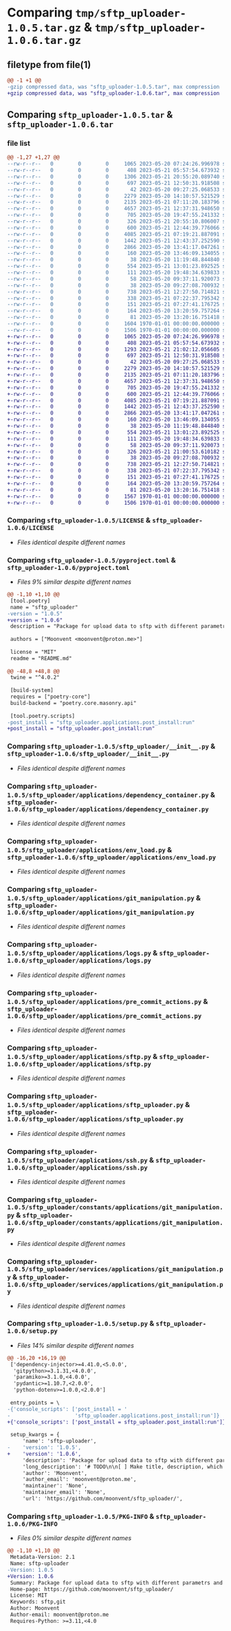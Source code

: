 # Comparing `tmp/sftp_uploader-1.0.5.tar.gz` & `tmp/sftp_uploader-1.0.6.tar.gz`

## filetype from file(1)

```diff
@@ -1 +1 @@
-gzip compressed data, was "sftp_uploader-1.0.5.tar", max compression
+gzip compressed data, was "sftp_uploader-1.0.6.tar", max compression
```

## Comparing `sftp_uploader-1.0.5.tar` & `sftp_uploader-1.0.6.tar`

### file list

```diff
@@ -1,27 +1,27 @@
--rw-r--r--   0        0        0     1065 2023-05-20 07:24:26.996978 sftp_uploader-1.0.5/LICENSE
--rw-r--r--   0        0        0      408 2023-05-21 05:57:54.673932 sftp_uploader-1.0.5/README.md
--rw-r--r--   0        0        0     1306 2023-05-21 20:55:20.089740 sftp_uploader-1.0.5/pyproject.toml
--rw-r--r--   0        0        0      697 2023-05-21 12:50:31.918508 sftp_uploader-1.0.5/sftp_uploader/__init__.py
--rw-r--r--   0        0        0       42 2023-05-20 09:27:25.068533 sftp_uploader-1.0.5/sftp_uploader/applications/__init__.py
--rw-r--r--   0        0        0     2279 2023-05-20 14:10:57.521529 sftp_uploader-1.0.5/sftp_uploader/applications/dependency_container.py
--rw-r--r--   0        0        0     2135 2023-05-21 07:11:20.183796 sftp_uploader-1.0.5/sftp_uploader/applications/env_load.py
--rw-r--r--   0        0        0     4657 2023-05-21 12:37:31.948650 sftp_uploader-1.0.5/sftp_uploader/applications/git_manipulation.py
--rw-r--r--   0        0        0      705 2023-05-20 19:47:55.241332 sftp_uploader-1.0.5/sftp_uploader/applications/logs.py
--rw-r--r--   0        0        0      326 2023-05-21 20:55:10.806007 sftp_uploader-1.0.5/sftp_uploader/applications/post_install.py
--rw-r--r--   0        0        0      600 2023-05-21 12:44:39.776066 sftp_uploader-1.0.5/sftp_uploader/applications/pre_commit_actions.py
--rw-r--r--   0        0        0     4085 2023-05-21 07:19:21.887091 sftp_uploader-1.0.5/sftp_uploader/applications/sftp.py
--rw-r--r--   0        0        0     1442 2023-05-21 12:43:37.252590 sftp_uploader-1.0.5/sftp_uploader/applications/sftp_uploader.py
--rw-r--r--   0        0        0     2866 2023-05-20 13:41:17.047261 sftp_uploader-1.0.5/sftp_uploader/applications/ssh.py
--rw-r--r--   0        0        0      160 2023-05-20 13:46:09.134055 sftp_uploader-1.0.5/sftp_uploader/constants/applications/dependency_container.py
--rw-r--r--   0        0        0       38 2023-05-20 11:19:48.844840 sftp_uploader-1.0.5/sftp_uploader/constants/applications/env_load.py
--rw-r--r--   0        0        0      554 2023-05-21 13:01:23.892525 sftp_uploader-1.0.5/sftp_uploader/constants/applications/git_manipulation.py
--rw-r--r--   0        0        0      111 2023-05-20 19:48:34.639833 sftp_uploader-1.0.5/sftp_uploader/constants/applications/logs.py
--rw-r--r--   0        0        0       58 2023-05-20 09:37:11.920073 sftp_uploader-1.0.5/sftp_uploader/constants/applications/ssh.py
--rw-r--r--   0        0        0       38 2023-05-20 09:27:08.700932 sftp_uploader-1.0.5/sftp_uploader/services/__init__.py
--rw-r--r--   0        0        0      738 2023-05-21 12:27:50.714821 sftp_uploader-1.0.5/sftp_uploader/services/applications/git_manipulation.py
--rw-r--r--   0        0        0      338 2023-05-21 07:22:37.795342 sftp_uploader-1.0.5/sftp_uploader/services/applications/sftp_uploader.py
--rw-r--r--   0        0        0      151 2023-05-21 07:27:41.176725 sftp_uploader-1.0.5/sftp_uploader/services/exceptions/pre_commit_actions.py
--rw-r--r--   0        0        0      164 2023-05-20 13:20:59.757264 sftp_uploader-1.0.5/sftp_uploader/services/exceptions/sftp.py
--rw-r--r--   0        0        0       81 2023-05-20 13:20:16.751418 sftp_uploader-1.0.5/sftp_uploader/services/exceptions/ssh.py
--rw-r--r--   0        0        0     1604 1970-01-01 00:00:00.000000 sftp_uploader-1.0.5/setup.py
--rw-r--r--   0        0        0     1506 1970-01-01 00:00:00.000000 sftp_uploader-1.0.5/PKG-INFO
+-rw-r--r--   0        0        0     1065 2023-05-20 07:24:26.996978 sftp_uploader-1.0.6/LICENSE
+-rw-r--r--   0        0        0      408 2023-05-21 05:57:54.673932 sftp_uploader-1.0.6/README.md
+-rw-r--r--   0        0        0     1293 2023-05-21 21:02:12.056605 sftp_uploader-1.0.6/pyproject.toml
+-rw-r--r--   0        0        0      697 2023-05-21 12:50:31.918508 sftp_uploader-1.0.6/sftp_uploader/__init__.py
+-rw-r--r--   0        0        0       42 2023-05-20 09:27:25.068533 sftp_uploader-1.0.6/sftp_uploader/applications/__init__.py
+-rw-r--r--   0        0        0     2279 2023-05-20 14:10:57.521529 sftp_uploader-1.0.6/sftp_uploader/applications/dependency_container.py
+-rw-r--r--   0        0        0     2135 2023-05-21 07:11:20.183796 sftp_uploader-1.0.6/sftp_uploader/applications/env_load.py
+-rw-r--r--   0        0        0     4657 2023-05-21 12:37:31.948650 sftp_uploader-1.0.6/sftp_uploader/applications/git_manipulation.py
+-rw-r--r--   0        0        0      705 2023-05-20 19:47:55.241332 sftp_uploader-1.0.6/sftp_uploader/applications/logs.py
+-rw-r--r--   0        0        0      600 2023-05-21 12:44:39.776066 sftp_uploader-1.0.6/sftp_uploader/applications/pre_commit_actions.py
+-rw-r--r--   0        0        0     4085 2023-05-21 07:19:21.887091 sftp_uploader-1.0.6/sftp_uploader/applications/sftp.py
+-rw-r--r--   0        0        0     1442 2023-05-21 12:43:37.252590 sftp_uploader-1.0.6/sftp_uploader/applications/sftp_uploader.py
+-rw-r--r--   0        0        0     2866 2023-05-20 13:41:17.047261 sftp_uploader-1.0.6/sftp_uploader/applications/ssh.py
+-rw-r--r--   0        0        0      160 2023-05-20 13:46:09.134055 sftp_uploader-1.0.6/sftp_uploader/constants/applications/dependency_container.py
+-rw-r--r--   0        0        0       38 2023-05-20 11:19:48.844840 sftp_uploader-1.0.6/sftp_uploader/constants/applications/env_load.py
+-rw-r--r--   0        0        0      554 2023-05-21 13:01:23.892525 sftp_uploader-1.0.6/sftp_uploader/constants/applications/git_manipulation.py
+-rw-r--r--   0        0        0      111 2023-05-20 19:48:34.639833 sftp_uploader-1.0.6/sftp_uploader/constants/applications/logs.py
+-rw-r--r--   0        0        0       58 2023-05-20 09:37:11.920073 sftp_uploader-1.0.6/sftp_uploader/constants/applications/ssh.py
+-rw-r--r--   0        0        0      326 2023-05-21 21:00:53.610182 sftp_uploader-1.0.6/sftp_uploader/post_install.py
+-rw-r--r--   0        0        0       38 2023-05-20 09:27:08.700932 sftp_uploader-1.0.6/sftp_uploader/services/__init__.py
+-rw-r--r--   0        0        0      738 2023-05-21 12:27:50.714821 sftp_uploader-1.0.6/sftp_uploader/services/applications/git_manipulation.py
+-rw-r--r--   0        0        0      338 2023-05-21 07:22:37.795342 sftp_uploader-1.0.6/sftp_uploader/services/applications/sftp_uploader.py
+-rw-r--r--   0        0        0      151 2023-05-21 07:27:41.176725 sftp_uploader-1.0.6/sftp_uploader/services/exceptions/pre_commit_actions.py
+-rw-r--r--   0        0        0      164 2023-05-20 13:20:59.757264 sftp_uploader-1.0.6/sftp_uploader/services/exceptions/sftp.py
+-rw-r--r--   0        0        0       81 2023-05-20 13:20:16.751418 sftp_uploader-1.0.6/sftp_uploader/services/exceptions/ssh.py
+-rw-r--r--   0        0        0     1567 1970-01-01 00:00:00.000000 sftp_uploader-1.0.6/setup.py
+-rw-r--r--   0        0        0     1506 1970-01-01 00:00:00.000000 sftp_uploader-1.0.6/PKG-INFO
```

### Comparing `sftp_uploader-1.0.5/LICENSE` & `sftp_uploader-1.0.6/LICENSE`

 * *Files identical despite different names*

### Comparing `sftp_uploader-1.0.5/pyproject.toml` & `sftp_uploader-1.0.6/pyproject.toml`

 * *Files 9% similar despite different names*

```diff
@@ -1,10 +1,10 @@
 [tool.poetry]
 name = "sftp_uploader"
-version = "1.0.5"
+version = "1.0.6"
 description = "Package for upload data to sftp with different parametrs and with different methods"
 
 authors = ["Moonvent <moonvent@proton.me>"]
 
 license = "MIT"
 readme = "README.md"
 
@@ -48,8 +48,8 @@
 twine = "^4.0.2"
 
 [build-system]
 requires = ["poetry-core"]
 build-backend = "poetry.core.masonry.api"
 
 [tool.poetry.scripts]
-post_install = "sftp_uploader.applications.post_install:run"
+post_install = "sftp_uploader.post_install:run"
```

### Comparing `sftp_uploader-1.0.5/sftp_uploader/__init__.py` & `sftp_uploader-1.0.6/sftp_uploader/__init__.py`

 * *Files identical despite different names*

### Comparing `sftp_uploader-1.0.5/sftp_uploader/applications/dependency_container.py` & `sftp_uploader-1.0.6/sftp_uploader/applications/dependency_container.py`

 * *Files identical despite different names*

### Comparing `sftp_uploader-1.0.5/sftp_uploader/applications/env_load.py` & `sftp_uploader-1.0.6/sftp_uploader/applications/env_load.py`

 * *Files identical despite different names*

### Comparing `sftp_uploader-1.0.5/sftp_uploader/applications/git_manipulation.py` & `sftp_uploader-1.0.6/sftp_uploader/applications/git_manipulation.py`

 * *Files identical despite different names*

### Comparing `sftp_uploader-1.0.5/sftp_uploader/applications/logs.py` & `sftp_uploader-1.0.6/sftp_uploader/applications/logs.py`

 * *Files identical despite different names*

### Comparing `sftp_uploader-1.0.5/sftp_uploader/applications/pre_commit_actions.py` & `sftp_uploader-1.0.6/sftp_uploader/applications/pre_commit_actions.py`

 * *Files identical despite different names*

### Comparing `sftp_uploader-1.0.5/sftp_uploader/applications/sftp.py` & `sftp_uploader-1.0.6/sftp_uploader/applications/sftp.py`

 * *Files identical despite different names*

### Comparing `sftp_uploader-1.0.5/sftp_uploader/applications/sftp_uploader.py` & `sftp_uploader-1.0.6/sftp_uploader/applications/sftp_uploader.py`

 * *Files identical despite different names*

### Comparing `sftp_uploader-1.0.5/sftp_uploader/applications/ssh.py` & `sftp_uploader-1.0.6/sftp_uploader/applications/ssh.py`

 * *Files identical despite different names*

### Comparing `sftp_uploader-1.0.5/sftp_uploader/constants/applications/git_manipulation.py` & `sftp_uploader-1.0.6/sftp_uploader/constants/applications/git_manipulation.py`

 * *Files identical despite different names*

### Comparing `sftp_uploader-1.0.5/sftp_uploader/services/applications/git_manipulation.py` & `sftp_uploader-1.0.6/sftp_uploader/services/applications/git_manipulation.py`

 * *Files identical despite different names*

### Comparing `sftp_uploader-1.0.5/setup.py` & `sftp_uploader-1.0.6/setup.py`

 * *Files 14% similar despite different names*

```diff
@@ -16,20 +16,19 @@
 ['dependency-injector>=4.41.0,<5.0.0',
  'gitpython>=3.1.31,<4.0.0',
  'paramiko>=3.1.0,<4.0.0',
  'pydantic>=1.10.7,<2.0.0',
  'python-dotenv>=1.0.0,<2.0.0']
 
 entry_points = \
-{'console_scripts': ['post_install = '
-                     'sftp_uploader.applications.post_install:run']}
+{'console_scripts': ['post_install = sftp_uploader.post_install:run']}
 
 setup_kwargs = {
     'name': 'sftp-uploader',
-    'version': '1.0.5',
+    'version': '1.0.6',
     'description': 'Package for upload data to sftp with different parametrs and with different methods',
     'long_description': '# TODO\n\n[ ] Make title, description, which problem is solve, metter of this project description\n\n[ ] Add more [classifiers](https://pypi.org/classifiers/)\n\n[ ] Add tests\n\n[ ] Add additional links to project conf\n\n[ ] Add poetry scripts and pre-commit scripts\n\n[ ] Add poetry post install, if git exists andd to gitignore and setup pre commit hook, and setup config module, if not exists, create and setup it\n',
     'author': 'Moonvent',
     'author_email': 'moonvent@proton.me',
     'maintainer': 'None',
     'maintainer_email': 'None',
     'url': 'https://github.com/moonvent/sftp_uploader/',
```

### Comparing `sftp_uploader-1.0.5/PKG-INFO` & `sftp_uploader-1.0.6/PKG-INFO`

 * *Files 0% similar despite different names*

```diff
@@ -1,10 +1,10 @@
 Metadata-Version: 2.1
 Name: sftp-uploader
-Version: 1.0.5
+Version: 1.0.6
 Summary: Package for upload data to sftp with different parametrs and with different methods
 Home-page: https://github.com/moonvent/sftp_uploader/
 License: MIT
 Keywords: sftp,git
 Author: Moonvent
 Author-email: moonvent@proton.me
 Requires-Python: >=3.11,<4.0
```

